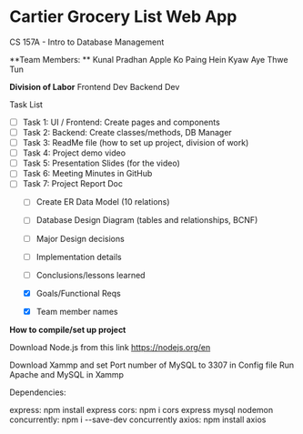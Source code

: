 # Cartier Grocery List Web App 
CS 157A - Intro to Database Management

**Team Members: **
Kunal Pradhan
Apple Ko
Paing Hein Kyaw
Aye Thwe Tun

**Division of Labor**
Frontend Dev
Backend Dev


Task List

- [ ] Task 1: UI / Frontend: Create pages and components
- [ ] Task 2: Backend: Create classes/methods, DB Manager 
- [ ] Task 3: ReadMe file (how to set up project, division of work)
- [ ] Task 4: Project demo video
- [ ] Task 5: Presentation Slides (for the video)
- [ ] Task 6: Meeting Minutes in GitHub
- [ ] Task 7: Project Report Doc
    - [ ] Create ER Data Model (10 relations)
    - [ ] Database Design Diagram (tables and relationships, BCNF)
    - [ ] Major Design decisions
    - [ ] Implementation details
    - [ ] Conclusions/lessons learned
    - [x] Goals/Functional Reqs 
    - [x] Team member names


**How to compile/set up project**

Download Node.js from this link
https://nodejs.org/en

Download Xammp and set Port number of MySQL to 3307 in Config file
Run Apache and MySQL in Xammp

Dependencies:

express: npm install express
cors:  npm i cors express mysql nodemon
concurrently: npm i --save-dev concurrently
axios: npm install axios




